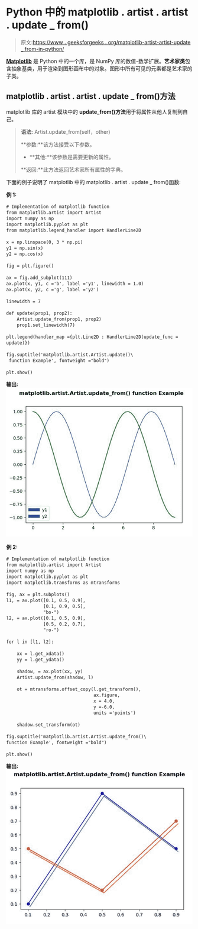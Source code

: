 # Python 中的 matplotlib . artist . artist . update _ from()

> 原文:[https://www . geeksforgeeks . org/matplotlib-artist-artist-update _ from-in-python/](https://www.geeksforgeeks.org/matplotlib-artist-artist-update_from-in-python/)

**[Matplotlib](https://www.geeksforgeeks.org/python-introduction-matplotlib/)** 是 Python 中的一个库，是 NumPy 库的数值-数学扩展。**艺术家类**包含抽象基类，用于渲染到图形画布中的对象。图形中所有可见的元素都是艺术家的子类。

## matplotlib . artist . artist . update _ from()方法

matplotlib 库的 artist 模块中的 **update_from()方法**用于将属性从他人复制到自己。

> **语法:** Artist.update_from(self，other)
> 
> **参数:**该方法接受以下参数。
> 
> *   **其他:**该参数是需要更新的属性。
> 
> **返回:**此方法返回艺术家所有属性的字典。

下面的例子说明了 matplotlib 中的 matplotlib . artist . update _ from()函数:

**例 1:**

```
# Implementation of matplotlib function
from matplotlib.artist import Artist
import numpy as np 
import matplotlib.pyplot as plt 
from matplotlib.legend_handler import HandlerLine2D 

x = np.linspace(0, 3 * np.pi) 
y1 = np.sin(x) 
y2 = np.cos(x) 

fig = plt.figure() 

ax = fig.add_subplot(111) 
ax.plot(x, y1, c ='b', label ='y1', linewidth = 1.0) 
ax.plot(x, y2, c ='g', label ='y2') 

linewidth = 7

def update(prop1, prop2): 
    Artist.update_from(prop1, prop2) 
    prop1.set_linewidth(7) 

plt.legend(handler_map ={plt.Line2D : HandlerLine2D(update_func = update)}) 

fig.suptitle('matplotlib.artist.Artist.update()\
 function Example', fontweight ="bold") 

plt.show()
```

**输出:**
![](img/f080413b351deafaa065746e1edf8030.png)

**例 2:**

```
# Implementation of matplotlib function
from matplotlib.artist import Artist
import numpy as np  
import matplotlib.pyplot as plt 
import matplotlib.transforms as mtransforms 

fig, ax = plt.subplots()  
l1, = ax.plot([0.1, 0.5, 0.9],  
              [0.1, 0.9, 0.5],  
              "bo-") 
l2, = ax.plot([0.1, 0.5, 0.9], 
              [0.5, 0.2, 0.7],  
              "ro-") 

for l in [l1, l2]: 

    xx = l.get_xdata() 
    yy = l.get_ydata() 

    shadow, = ax.plot(xx, yy) 
    Artist.update_from(shadow, l) 

    ot = mtransforms.offset_copy(l.get_transform(), 
                                 ax.figure, 
                                 x = 4.0,  
                                 y =-6.0,  
                                 units ='points') 

    shadow.set_transform(ot)

fig.suptitle('matplotlib.artist.Artist.update_from()\
function Example', fontweight ="bold") 

plt.show()
```

**输出:**
![](img/e2bf93a0ad1f866db87febe2be8bde0f.png)
